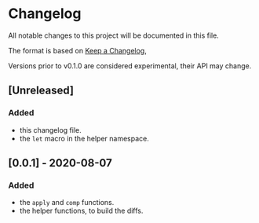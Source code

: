 # Changelog
All notable changes to this project will be documented in this file.

The format is based on [Keep a Changelog](https://keepachangelog.com/en/1.0.0/),

Versions prior to v0.1.0 are considered experimental, their API may change.

## [Unreleased]

### Added
- this changelog file.
- the `let` macro in the helper namespace.

## [0.0.1] - 2020-08-07

### Added
- the `apply` and `comp` functions.
- the helper functions, to build the diffs.
